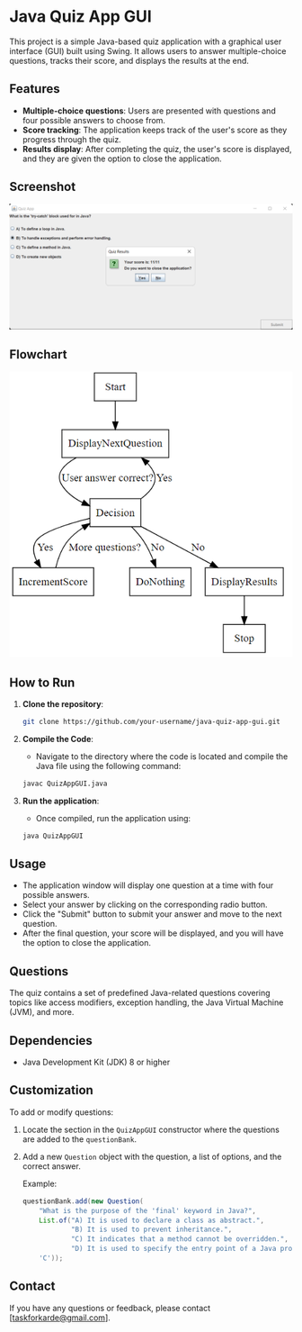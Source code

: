 # Java Quiz App GUI

This project is a simple Java-based quiz application with a graphical user interface (GUI) built using Swing. It allows users to answer multiple-choice questions, tracks their score, and displays the results at the end.

## Features

- **Multiple-choice questions**: Users are presented with questions and four possible answers to choose from.
- **Score tracking**: The application keeps track of the user's score as they progress through the quiz.
- **Results display**: After completing the quiz, the user's score is displayed, and they are given the option to close the application.

## Screenshot

![Application Screenshot](screenshot.png)

## Flowchart

![Flowchart](flowchart.png)


## How to Run

1. **Clone the repository**:
    ```bash
    git clone https://github.com/your-username/java-quiz-app-gui.git
    ```

2. **Compile the Code**:
    - Navigate to the directory where the code is located and compile the Java file using the following command:
    ```bash
    javac QuizAppGUI.java
    ```

3. **Run the application**:
    - Once compiled, run the application using:
    ```bash
    java QuizAppGUI
    ```

## Usage

- The application window will display one question at a time with four possible answers.
- Select your answer by clicking on the corresponding radio button.
- Click the "Submit" button to submit your answer and move to the next question.
- After the final question, your score will be displayed, and you will have the option to close the application.

## Questions

The quiz contains a set of predefined Java-related questions covering topics like access modifiers, exception handling, the Java Virtual Machine (JVM), and more.

## Dependencies

- Java Development Kit (JDK) 8 or higher

## Customization

To add or modify questions:

1. Locate the section in the `QuizAppGUI` constructor where the questions are added to the `questionBank`.
2. Add a new `Question` object with the question, a list of options, and the correct answer.

    Example:
    ```java
    questionBank.add(new Question(
        "What is the purpose of the 'final' keyword in Java?",
        List.of("A) It is used to declare a class as abstract.", 
                "B) It is used to prevent inheritance.", 
                "C) It indicates that a method cannot be overridden.", 
                "D) It is used to specify the entry point of a Java program"),
        'C'));
    ```

## Contact

If you have any questions or feedback, please contact [taskforkarde@gmail.com].
